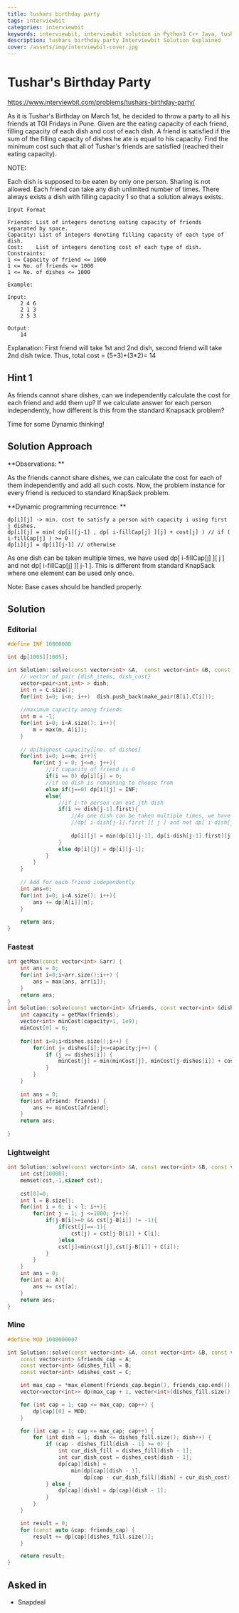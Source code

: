```yaml
---
title: tushars birthday party
tags: interviewbit
categories: interviewbit
keywords: interviewbit, interviewbit solution in Python3 C++ Java, tushars birthday party solution
description: tushars birthday party Interviewbit Solution Explained
cover: /assets/img/interviewbit-cover.jpg
---
```


# Tushar's Birthday Party

https://www.interviewbit.com/problems/tushars-birthday-party/

As it is Tushar's Birthday on March 1st, he decided to throw a party to all his friends at TGI Fridays in Pune.
Given are the eating capacity of each friend, filling capacity of each dish and cost of each dish. A friend is satisfied if the sum of the filling capacity of dishes he ate is equal to his capacity. Find the minimum cost such that all of Tushar's friends are satisfied (reached their eating capacity).

NOTE:

Each dish is supposed to be eaten by only one person. Sharing is not allowed.
Each friend can take any dish unlimited number of times.
There always exists a dish with filling capacity 1 so that a solution always exists.

```
Input Format

Friends: List of integers denoting eating capacity of friends separated by space.
Capacity: List of integers denoting filling capacity of each type of dish.
Cost:    List of integers denoting cost of each type of dish.
Constraints:
1 <= Capacity of friend <= 1000
1 <= No. of friends <= 1000
1 <= No. of dishes <= 1000

Example:

Input:
    2 4 6
    2 1 3
    2 5 3

Output:
    14
```
Explanation: 
    First friend will take 1st and 2nd dish, second friend will take 2nd dish twice.  Thus, total cost = (5+3)+(3*2)= 14

## Hint 1

As friends cannot share dishes, can we independently calculate the cost for each friend and add them up?
If we calculate answer for each person independently, how different is this from the standard Knapsack problem?

Time for some Dynamic thinking!

## Solution Approach

**Observations: **

As the friends cannot share dishes, we can calculate the cost for each of them independently and add all such costs.
Now, the problem instance for every friend is reduced to standard KnapSack problem.

**Dynamic programming recurrence: **

```
dp[i][j] -> min. cost to satisfy a person with capacity i using first j dishes.
dp[i][j] = min( dp[i][j-1] , dp[ i-fillCap[j] ][j] + cost[j] ) // if ( i-fillCap[j] ) >= 0
dp[i][j] = dp[i][j-1] // otherwise
```

As one dish can be taken multiple times, we have used dp[ i-fillCap[j] ][ j ] and not dp[ i-fillCap[j] ][ j-1 ]. This is different from standard KnapSack where one element can be used only once.

Note: Base cases should be handled properly.

## Solution

### Editorial
```cpp
#define INF 10000000

int dp[1005][1005];

int Solution::solve(const vector<int> &A,  const vector<int> &B, const vector<int> &C){
	// vector of pair {dish_items, dish_cost}
	vector<pair<int,int> > dish;
	int n = C.size();	
	for(int i=0; i<n; i++)	dish.push_back(make_pair(B[i],C[i]));
	
	//maximum capacity among friends
	int m = -1;
	for(int i=0; i<A.size(); i++){
		m = max(m, A[i]);
	}
	
	// dp[highest capacity][no. of dishes]
	for(int i=0; i<=m; i++){
		for(int j = 0; j<=n; j++){
			//if capacity of friend is 0
			if(i == 0) dp[i][j] = 0;
			//if no dish is remaining to choose from
			else if(j==0) dp[i][j] = INF;
			else{
				//if i-th person can eat jth dish
				if(i >= dish[j-1].first){
					//As one dish can be taken multiple times, we have used 
					//dp[ i-dish[j-1].first ][ j ] and not dp[ i-dish[j-1].first ][ j-1 ]. 
					
					dp[i][j] = min(dp[i][j-1], dp[i-dish[j-1].first][j] + dish[j-1].second);
				}
				else dp[i][j] = dp[i][j-1];
			} 
		}	
	}
	
	// Add for each friend independently
	int ans=0;
	for(int i=0; i<A.size(); i++){
		ans += dp[A[i]][n];
	}
	
	return ans;
}
```

### Fastest
```cpp
int getMax(const vector<int> &arr) {
    int ans = 0;
    for(int i=0;i<arr.size();i++) {
        ans = max(ans, arr[i]);
    }
    return ans;
}
int Solution::solve(const vector<int> &friends, const vector<int> &dishes, const vector<int> &cost) {
    int capacity = getMax(friends);
    vector<int> minCost(capacity+1, 1e9);
    minCost[0] = 0;
    
    for(int i=0;i<dishes.size();i++) {
        for(int j= dishes[i];j<=capacity;j++) {
            if (j >= dishes[i]) {
                minCost[j] = min(minCost[j], minCost[j-dishes[i]] + cost[i]);
            }
        }
    }
    
    int ans = 0;
    for(int afriend: friends) {
        ans += minCost[afriend];
    }
    return ans;
    
}
```

### Lightweight
```cpp
int Solution::solve(const vector<int> &A, const vector<int> &B, const vector<int> &C) {
    int cst[10000];
    memset(cst,-1,sizeof cst);
   
    cst[0]=0;
    int l = B.size();
    for(int i = 0; i < l; i++){
        for(int j = 1; j <=1000; j++){
            if(j-B[i]>=0 && cst[j-B[i]] != -1){
                if(cst[j]==-1){
                    cst[j] = cst[j-B[i]] + C[i];
                }else
                cst[j]=min(cst[j],cst[j-B[i]] + C[i]);
            }
        }
    }
    int ans = 0;
    for(int a: A){
        ans += cst[a];
    }
    return ans;
}

```

### Mine
```cpp
#define MOD 1000000007

int Solution::solve(const vector<int> &A, const vector<int> &B, const vector<int> &C) {
    const vector<int> &friends_cap = A;
    const vector<int> &dishes_fill = B;
    const vector<int> &dishes_cost = C;

    int max_cap = *max_element(friends_cap.begin(), friends_cap.end());
    vector<vector<int>> dp(max_cap + 1, vector<int>(dishes_fill.size() + 1, 0));

    for (int cap = 1; cap <= max_cap; cap++) {
        dp[cap][0] = MOD;
    }

    for (int cap = 1; cap <= max_cap; cap++) {
        for (int dish = 1; dish <= dishes_fill.size(); dish++) {
            if (cap - dishes_fill[dish - 1] >= 0) {
                int cur_dish_fill = dishes_fill[dish - 1];
                int cur_dish_cost = dishes_cost[dish - 1];
                dp[cap][dish] =
                    min(dp[cap][dish - 1],
                        dp[cap - cur_dish_fill][dish] + cur_dish_cost);
            } else {
                dp[cap][dish] = dp[cap][dish - 1];
            }
        }
    }

    int result = 0;
    for (const auto &cap: friends_cap) {
        result += dp[cap][dishes_fill.size()];
    }

    return result;
}

```

## Asked in
* Snapdeal
